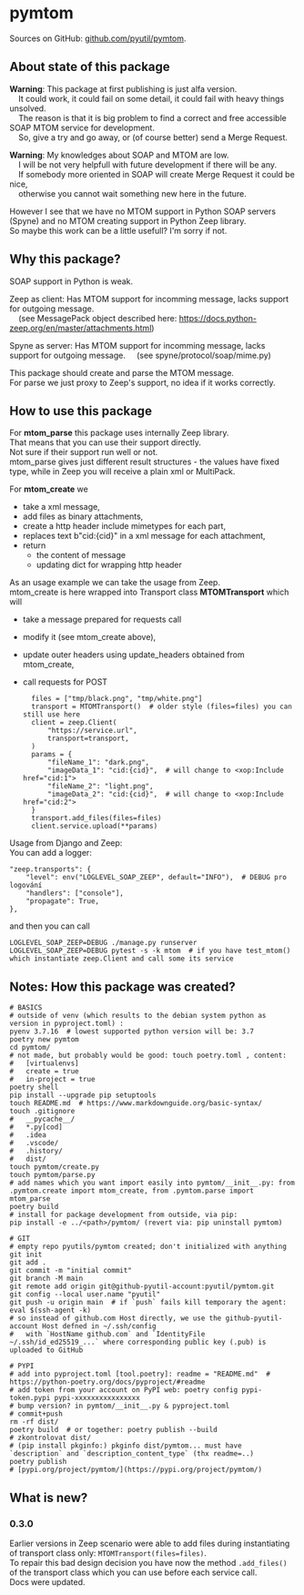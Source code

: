 # pymtom

Sources on GitHub: [github.com/pyutil/pymtom](https://github.com/pyutil/pymtom).

## About state of this package

**Warning**: This package at first publishing is just alfa version.  
&nbsp;&nbsp;&nbsp;&nbsp;It could work, it could fail on some detail, it could fail with heavy things unsolved.  
&nbsp;&nbsp;&nbsp;&nbsp;The reason is that it is big problem to find a correct and free accessible SOAP MTOM service for development.  
&nbsp;&nbsp;&nbsp;&nbsp;So, give a try and go away, or (of course better) send a Merge Request.

**Warning**: My knowledges about SOAP and MTOM are low.  
&nbsp;&nbsp;&nbsp;&nbsp;I will be not very helpfull with future development if there will be any.  
&nbsp;&nbsp;&nbsp;&nbsp;If somebody more oriented in SOAP will create Merge Request it could be nice,  
&nbsp;&nbsp;&nbsp;&nbsp;otherwise you cannot wait something new here in the future.

However I see that we have no MTOM support in Python SOAP servers (Spyne)
and no MTOM creating support in Python Zeep library.  
So maybe this work can be a little usefull? I'm sorry if not.

## Why this package?

SOAP support in Python is weak.

Zeep as client: Has MTOM support for incomming message, lacks support for outgoing message.  
&nbsp;&nbsp;&nbsp;&nbsp;(see MessagePack object described here: https://docs.python-zeep.org/en/master/attachments.html)

Spyne as server: Has MTOM support for incomming message, lacks support for outgoing message.
&nbsp;&nbsp;&nbsp;&nbsp;(see spyne/protocol/soap/mime.py)

This package should create and parse the MTOM message.  
For parse we just proxy to Zeep's support, no idea if it works correctly.

## How to use this package

For **mtom_parse** this package uses internally Zeep library.  
That means that you can use their support directly.  
Not sure if their support run well or not.  
mtom_parse gives just different result structures - the values have fixed type,
	while in Zeep you will receive a plain xml or MultiPack.

For **mtom_create** we  
- take a xml message,
- add files as binary attachments,
- create a http header include mimetypes for each part,
- replaces text b"cid:{cid}" in a xml message for each attachment,
- return
	- the content of message
	- updating dict for wrapping http header

As an usage example we can take the usage from Zeep.  
mtom_create is here wrapped into Transport class **MTOMTransport** which will  
- take a message prepared for requests call
- modify it (see mtom_create above),
- update outer headers using update_headers obtained from mtom_create,
- call requests for POST

		files = ["tmp/black.png", "tmp/white.png"]
		transport = MTOMTransport()  # older style (files=files) you can still use here
		client = zeep.Client(
			"https://service.url",
			transport=transport,
		)
		params = {
			"fileName_1": "dark.png",
			"imageData_1": "cid:{cid}",  # will change to <xop:Include href="cid:1">
			"fileName_2": "light.png",
			"imageData_2": "cid:{cid}",  # will change to <xop:Include href="cid:2">
		}
		transport.add_files(files=files)
		client.service.upload(**params)

Usage from Django and Zeep:  
You can add a logger:  

	"zeep.transports": {
		"level": env("LOGLEVEL_SOAP_ZEEP", default="INFO"),  # DEBUG pro logování
		"handlers": ["console"],
		"propagate": True,
	},

and then you can call  

	LOGLEVEL_SOAP_ZEEP=DEBUG ./manage.py runserver
	LOGLEVEL_SOAP_ZEEP=DEBUG pytest -s -k mtom  # if you have test_mtom() which instantiate zeep.Client and call some its service

## Notes: How this package was created?

	# BASICS
	# outside of venv (which results to the debian system python as version in pyproject.toml) :
	pyenv 3.7.16  # lowest supported python version will be: 3.7
	poetry new pymtom
	cd pymtom/
	# not made, but probably would be good: touch poetry.toml , content:
	#	[virtualenvs]
	#	create = true
	#	in-project = true
	poetry shell
	pip install --upgrade pip setuptools
	touch README.md  # https://www.markdownguide.org/basic-syntax/
	touch .gitignore
	#	__pycache__/
	#	*.py[cod]
	#	.idea
	#	.vscode/
	#	.history/
	#	dist/
	touch pymtom/create.py
	touch pymtom/parse.py
	# add names which you want import easily into pymtom/__init__.py: from .pymtom.create import mtom_create, from .pymtom.parse import mtom_parse
	poetry build
	# install for package development from outside, via pip:
	pip install -e ../<path>/pymtom/ (revert via: pip uninstall pymtom)

	# GIT
	# empty repo pyutils/pymtom created; don't initialized with anything
	git init
	git add .
	git commit -m "initial commit"
	git branch -M main
	git remote add origin git@github-pyutil-account:pyutil/pymtom.git
	git config --local user.name "pyutil"
	git push -u origin main  # if `push` fails kill temporary the agent: eval $(ssh-agent -k)
	# so instead of github.com Host directly, we use the github-pyutil-account Host defned in ~/.ssh/config
	#   with `HostName github.com` and `IdentityFile ~/.ssh/id_ed25519_...` where corresponding public key (.pub) is uploaded to GitHub

	# PYPI
	# add into pyproject.toml [tool.poetry]: readme = "README.md"  # https://python-poetry.org/docs/pyproject/#readme
	# add token from your account on PyPI web: poetry config pypi-token.pypi pypi-xxxxxxxxxxxxxxxx
	# bump version? in pymtom/__init__.py & pyproject.toml
	# commit+push
	rm -rf dist/
	poetry build  # or together: poetry publish --build
	# zkontrolovat dist/
	# (pip install pkginfo:) pkginfo dist/pymtom... must have `description` and `description_content_type` (thx readme=..)
	poetry publish
	# [pypi.org/project/pymtom/](https://pypi.org/project/pymtom/)

## What is new?

### 0.3.0

Earlier versions in Zeep scenario were able to add files during instantiating of transport class only: `MTOMTransport(files=files)`.  
To repair this bad design decision you have now the method `.add_files()` of the transport class which you can use before each service call.  
Docs were updated.
